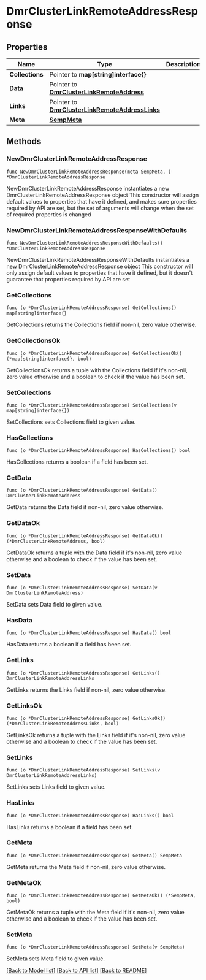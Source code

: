 # DmrClusterLinkRemoteAddressResponse

## Properties

Name | Type | Description | Notes
------------ | ------------- | ------------- | -------------
**Collections** | Pointer to **map[string]interface{}** |  | [optional] 
**Data** | Pointer to [**DmrClusterLinkRemoteAddress**](DmrClusterLinkRemoteAddress.md) |  | [optional] 
**Links** | Pointer to [**DmrClusterLinkRemoteAddressLinks**](DmrClusterLinkRemoteAddressLinks.md) |  | [optional] 
**Meta** | [**SempMeta**](SempMeta.md) |  | 

## Methods

### NewDmrClusterLinkRemoteAddressResponse

`func NewDmrClusterLinkRemoteAddressResponse(meta SempMeta, ) *DmrClusterLinkRemoteAddressResponse`

NewDmrClusterLinkRemoteAddressResponse instantiates a new DmrClusterLinkRemoteAddressResponse object
This constructor will assign default values to properties that have it defined,
and makes sure properties required by API are set, but the set of arguments
will change when the set of required properties is changed

### NewDmrClusterLinkRemoteAddressResponseWithDefaults

`func NewDmrClusterLinkRemoteAddressResponseWithDefaults() *DmrClusterLinkRemoteAddressResponse`

NewDmrClusterLinkRemoteAddressResponseWithDefaults instantiates a new DmrClusterLinkRemoteAddressResponse object
This constructor will only assign default values to properties that have it defined,
but it doesn't guarantee that properties required by API are set

### GetCollections

`func (o *DmrClusterLinkRemoteAddressResponse) GetCollections() map[string]interface{}`

GetCollections returns the Collections field if non-nil, zero value otherwise.

### GetCollectionsOk

`func (o *DmrClusterLinkRemoteAddressResponse) GetCollectionsOk() (*map[string]interface{}, bool)`

GetCollectionsOk returns a tuple with the Collections field if it's non-nil, zero value otherwise
and a boolean to check if the value has been set.

### SetCollections

`func (o *DmrClusterLinkRemoteAddressResponse) SetCollections(v map[string]interface{})`

SetCollections sets Collections field to given value.

### HasCollections

`func (o *DmrClusterLinkRemoteAddressResponse) HasCollections() bool`

HasCollections returns a boolean if a field has been set.

### GetData

`func (o *DmrClusterLinkRemoteAddressResponse) GetData() DmrClusterLinkRemoteAddress`

GetData returns the Data field if non-nil, zero value otherwise.

### GetDataOk

`func (o *DmrClusterLinkRemoteAddressResponse) GetDataOk() (*DmrClusterLinkRemoteAddress, bool)`

GetDataOk returns a tuple with the Data field if it's non-nil, zero value otherwise
and a boolean to check if the value has been set.

### SetData

`func (o *DmrClusterLinkRemoteAddressResponse) SetData(v DmrClusterLinkRemoteAddress)`

SetData sets Data field to given value.

### HasData

`func (o *DmrClusterLinkRemoteAddressResponse) HasData() bool`

HasData returns a boolean if a field has been set.

### GetLinks

`func (o *DmrClusterLinkRemoteAddressResponse) GetLinks() DmrClusterLinkRemoteAddressLinks`

GetLinks returns the Links field if non-nil, zero value otherwise.

### GetLinksOk

`func (o *DmrClusterLinkRemoteAddressResponse) GetLinksOk() (*DmrClusterLinkRemoteAddressLinks, bool)`

GetLinksOk returns a tuple with the Links field if it's non-nil, zero value otherwise
and a boolean to check if the value has been set.

### SetLinks

`func (o *DmrClusterLinkRemoteAddressResponse) SetLinks(v DmrClusterLinkRemoteAddressLinks)`

SetLinks sets Links field to given value.

### HasLinks

`func (o *DmrClusterLinkRemoteAddressResponse) HasLinks() bool`

HasLinks returns a boolean if a field has been set.

### GetMeta

`func (o *DmrClusterLinkRemoteAddressResponse) GetMeta() SempMeta`

GetMeta returns the Meta field if non-nil, zero value otherwise.

### GetMetaOk

`func (o *DmrClusterLinkRemoteAddressResponse) GetMetaOk() (*SempMeta, bool)`

GetMetaOk returns a tuple with the Meta field if it's non-nil, zero value otherwise
and a boolean to check if the value has been set.

### SetMeta

`func (o *DmrClusterLinkRemoteAddressResponse) SetMeta(v SempMeta)`

SetMeta sets Meta field to given value.



[[Back to Model list]](../README.md#documentation-for-models) [[Back to API list]](../README.md#documentation-for-api-endpoints) [[Back to README]](../README.md)



